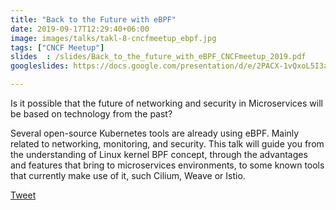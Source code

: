```yaml
---
title: "Back to the Future with eBPF"
date: 2019-09-17T12:29:40+06:00
image: images/talks/takl-8-cncfmeetup_ebpf.jpg
tags: ["CNCF Meetup"]
slides  : /slides/Back_to_the_future_with_eBPF_CNCFmeetup_2019.pdf
googleslides: https://docs.google.com/presentation/d/e/2PACX-1vQxoL5I3aq-4lkwbQhOzhPtgv-1JGjtqJ7-oJQxG4XYanxL1gUxCzp-ptArcS1yJA/embed?start=false&loop=false&delayms=3000

---
```

Is it possible that the future of networking and security in Microservices will be based on technology from the past? 

Several open-source Kubernetes tools are already using eBPF. Mainly related to networking, monitoring, and security. This talk will guide you from the understanding of Linux kernel BPF concept, through the advantages and features that bring to microservices environments, to some known tools that currently make use of it, such Cilium, Weave or Istio.
<div class="blog-content singleiconp">
    <a href="http://twitter.com/intent/tweet?text=Check%20out%20this%20talk:%20“Cloud-native%20monitoring%20with%20Prometheus”%20by%20%40beatrizmrg%20%23PrometheusIO%20%23codemoMadrid&url=https://b3a.dev/talks/cncfmeetup-jun-2019/" target="_blank" class="talklisticons btn btn-dafault btn-details hvr-bounce-to-right"><i class="ion-social-twitter"></i> Tweet</a>
</div>

<br/>
<br/>
